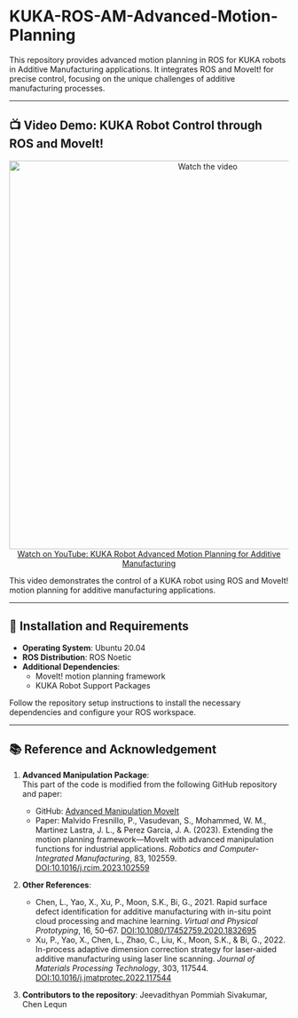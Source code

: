 # KUKA-ROS-AM-Advanced-Motion-Planning

This repository provides advanced motion planning in ROS for KUKA robots in Additive Manufacturing applications. It integrates ROS and MoveIt! for precise control, focusing on the unique challenges of additive manufacturing processes.

---

## 📺 Video Demo: KUKA Robot Control through ROS and MoveIt!

<p align="center">
<a href="https://www.youtube.com/watch?v=4jOYoO9tWrY&list=PLqwmbLeiFvVnshyNFcZAJNjZwGdxexN76&index=11">
    <img width="700px" src="https://img.youtube.com/vi/4jOYoO9tWrY/maxresdefault.jpg" alt="Watch the video">
    </br>Watch on YouTube: KUKA Robot Advanced Motion Planning for Additive Manufacturing
</a>
</p>

This video demonstrates the control of a KUKA robot using ROS and MoveIt! motion planning for additive manufacturing applications.

---

## 🚀 Installation and Requirements

- **Operating System**: Ubuntu 20.04
- **ROS Distribution**: ROS Noetic
- **Additional Dependencies**:
  - MoveIt! motion planning framework
  - KUKA Robot Support Packages

Follow the repository setup instructions to install the necessary dependencies and configure your ROS workspace.

---

## 📚 Reference and Acknowledgement

1. **Advanced Manipulation Package**:  
   This part of the code is modified from the following GitHub repository and paper:  
   - GitHub: [Advanced Manipulation MoveIt](https://github.com/pablomalvido/Advanced_manipulation_moveit/tree/main)  
   - Paper: Malvido Fresnillo, P., Vasudevan, S., Mohammed, W. M., Martinez Lastra, J. L., & Perez Garcia, J. A. (2023). Extending the motion planning framework—MoveIt with advanced manipulation functions for industrial applications. *Robotics and Computer-Integrated Manufacturing*, 83, 102559. [DOI:10.1016/j.rcim.2023.102559](https://www.sciencedirect.com/science/article/pii/S0736584523000352)

2. **Other References**:
   - Chen, L., Yao, X., Xu, P., Moon, S.K., Bi, G., 2021. Rapid surface defect identification for additive manufacturing with in-situ point cloud processing and machine learning. *Virtual and Physical Prototyping*, 16, 50–67. [DOI:10.1080/17452759.2020.1832695](https://doi.org/10.1080/17452759.2020.1832695)  
   - Xu, P., Yao, X., Chen, L., Zhao, C., Liu, K., Moon, S.K., & Bi, G., 2022. In-process adaptive dimension correction strategy for laser-aided additive manufacturing using laser line scanning. *Journal of Materials Processing Technology*, 303, 117544. [DOI:10.1016/j.jmatprotec.2022.117544](https://doi.org/10.1016/j.jmatprotec.2022.117544)

2. **Contributors to the repository**:
   Jeevadithyan Pommiah Sivakumar, Chen Lequn